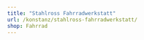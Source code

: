 ```yaml
---
title: "Stahlross Fahrradwerkstatt"
url: /konstanz/stahlross-fahrradwerkstatt/
shop: Fahrrad
---
```


